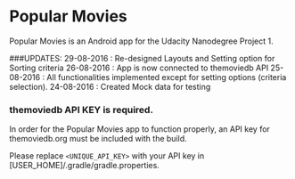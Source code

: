 Popular Movies
==============

Popular Movies is an Android app for the Udacity Nanodegree Project 1.

###UPDATES:
29-08-2016 : Re-designed Layouts and Setting option for Sorting criteria
26-08-2016 : App is now connected to themoviedb API
25-08-2016 : All functionalities implemented except for setting options (criteria selection).
24-08-2016 : Created Mock data for testing

### themoviedb API KEY is required.

In order for the Popular Movies app to function properly, an API key for themoviedb.org must be included with the build.

Please replace `<UNIQUE_API_KEY>` with your API key in [USER_HOME]/.gradle/gradle.properties.